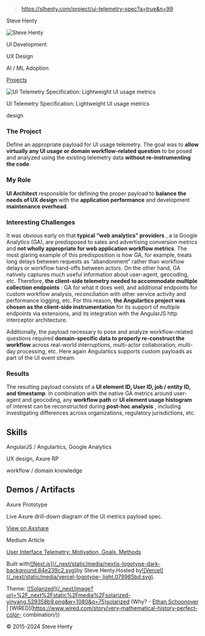 > https://slhenty.com/project/ui-telemetry-spec?a=true&n=99



Steve Henty

![Steve
Henty](/_next/image?url=%2F_next%2Fstatic%2Fmedia%2FProfile_close_square.f71e0d71.jpg&w=3840&q=75)

UI Development

UX Design

AI / ML Adoption

[Projects](/?a=true&n=99#projects)

![UI Telemetry Specification: Lightweight UI usage
metrics](/_next/image?url=%2Fimages%2Fui-telemetry.png&w=3840&q=75)

UI Telemetry Specification: Lightweight UI usage metrics

design

### The Project

Define an appropriate payload for UI usage telemetry. The goal was to **allow
virtually any UI usage or domain workflow-related question** to be posed and
analyzed using the existing telemetry data **without re-instrumenting the
code**.

### My Role

**UI Architect** responsible for defining the proper payload to **balance the
needs of UX design** with the **application performance** and development
**maintenance overhead**.

### Interesting Challenges

It was obvious early on that **typical “web analytics” providers** , a la
Google Analytics (GA), are predisposed to sales and advertising conversion
metrics and **not wholly appropriate for web application workflow metrics**.
The most glaring example of this predisposition is how GA, for example, treats
long delays between requests as “abandonment” rather than workflow delays or
workflow hand-offs between actors. On the other hand, GA natively captures
much useful information about user-agent, geocoding, etc. Therefore, **the
client-side telemetry needed to accommodate multiple collection endpoints** :
GA for what it does well, and additional endpoints for custom workflow
analysis, reconciliation with other service activity and performance logging,
etc. For this reason, **the Angulartics project was chosen as the client-side
instrumentation** for its support of multiple endpoints via extensions, and
its integration with the AngularJS http interceptor architecture.

Additionally, the payload necessary to pose and analyze workflow-related
questions required **domain-specific data to properly re-construct the
workflow** across real-world interruptions, multi-actor collaboration, multi-
day processing, etc. Here again Angulartics supports custom payloads as part
of the UI event stream.

### Results

The resulting payload consists of a **UI element ID, User ID, job / entity ID,
and timestamp**. In combination with the native GA metrics around user-agent
and geocoding, any **workflow path** or **UI element usage histogram** of
interest can be reconstructed during **post-hoc analysis** , including
investigating differences across organizations, regulatory jurisdictions, etc.

## Skills

AngularJS / Angulartics, Google Analytics

UX design, Axure RP

workflow / domain knowledge

## Demos / Artifacts

Axure Prototype

Live Axure drill-down diagram of the UI metrics payload spec.

[View on Axshare](https://ojnwzf.axshare.com/home.html)

Medium Article

[User Interface Telemetry: Motivation, Goals,
Methods](https://slhenty.medium.com/user-interface-telemetry-ebf0498fc307)

Built with[![Next.js](/_next/static/media/nextjs-logotype-dark-
background.84e239c2.svg)](https://nextjs.org/)by Steve Henty.Hosted
by[![Vercel](/_next/static/media/vercel-logotype-
light.079985bd.svg)](https://vercel.com).

Theme: [![Solarized](/_next/image?url=%2F_next%2Fstatic%2Fmedia%2Fsolarized-
yinyang.529358b9.png&w=1080&q=75)solarized](https://en.wikipedia.org/wiki/Solarized)
(Why? - [Ethan Schoonover](https://ethanschoonover.com/solarized/) |
[WIRED](https://www.wired.com/story/very-mathematical-history-perfect-color-
combination/))

© 2015-2024 Steve Henty

